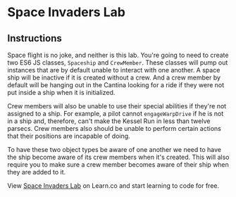 # Space Invaders Lab

## Instructions

Space flight is no joke, and neither is this lab. You're going to need to create two ES6 JS classes, `Spaceship` and `CrewMember`. These classes will pump out instances that are by default unable to interact with one another. A space ship will be inactive if it is created without a crew. And a crew member by default will be hanging out in the Cantina looking for a ride if they were not put inside a ship when it is initialized.

Crew members will also be unable to use their special abilities if they're not assigned to a ship. For example, a pilot cannot `engageWarpDrive` if he is not in a ship and, therefore, can't make the Kessel Run in less than twelve parsecs. Crew members also should be unable to perform certain actions that their positions are incapable of doing.

To have these two object types be aware of one another we need to have the ship become aware of its crew members when it's created. This will also require you to make sure a crew member becomes aware of their ship when they are added to it.

<p data-visibility='hidden'>View <a href='https://learn.co/lessons/space-invaders'>Space Invaders Lab</a> on Learn.co and start learning to code for free.</p>
